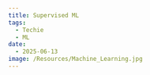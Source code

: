 ```yaml
---
title: Supervised ML
tags:
  - Techie
  - ML
date:
  - 2025-06-13
image: /Resources/Machine_Learning.jpg
---
```

 



